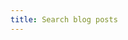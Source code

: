 ```yaml
---
title: Search blog posts
---
```

<style>
   table { table-layout: auto; }  /* Google search box requires fixed table layout */
</style>
<!-- Google Programmable Search Engine code. -->
<!-- See https://developers.google.com/custom-search -->
<script async src="https://cse.google.com/cse.js?cx=018012119986351016929:gwgy8z0w9zc"></script>
<div class="gcse-search"></div>